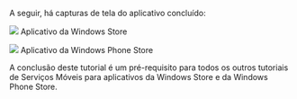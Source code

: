 A seguir, há capturas de tela do aplicativo concluído:

![][0]
Aplicativo da Windows Store

![][1]
Aplicativo da Windows Phone Store

A conclusão deste tutorial é um pré-requisito para todos os outros tutoriais de Serviços Móveis para aplicativos da Windows Store e da Windows Phone Store.

  [0]: ./media/mobile-services-windows-universal-get-started/mobile-quickstart-completed.png
  [1]: ./media/mobile-services-windows-universal-get-started/mobile-quickstart-completed-wp8.png
